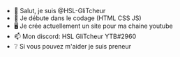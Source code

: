 - 👋 Salut, je suis @HSL-GliTcheur
- 👀 Je débute dans le codage (HTML CSS JS)
- 🖥  Je crée actuellement un site pour ma chaine youtube
- 📫 Mon discord: HSL GliTcheur  YTB#2960
- ❔  Si vous pouvez m'aider je suis preneur

<!---
HSL-GliTcheur/HSL-GliTcheur is a ✨ special ✨ repository because its `README.md` (this file) appears on your GitHub profile.
You can click the Preview link to take a look at your changes.
--->

